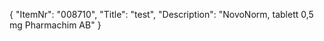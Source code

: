 {
  "ItemNr": "008710",
  "Title": "test",
  "Description": "NovoNorm, tablett 0,5 mg Pharmachim AB"
}